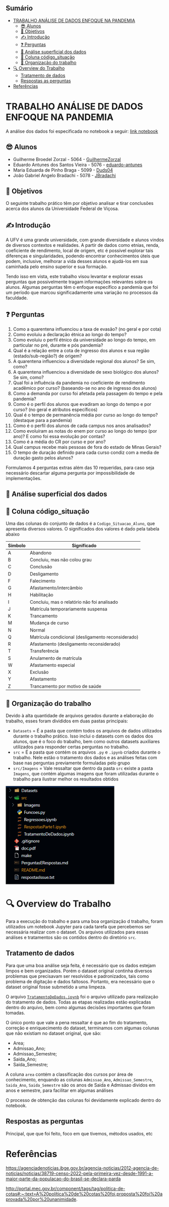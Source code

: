 ## Sumário
- [TRABALHO ANÁLISE DE DADOS ENFOQUE NA PANDEMIA](#trabalho-análise-de-dados-enfoque-na-pandemia)
  - [😎 Alunos](#-alunos)
  - [🎯 Objetivos](#-objetivos)
  - [✍️ Introdução](#️-introdução)
  - [❓ Perguntas](#-perguntas)
  - [📝 Análise superficial dos dados](#-análise-superficial-dos-dados)
  - [💭 Coluna código\_situação](#-coluna-código_situação)
  - [🚦 Organização do trabalho](#-organização-do-trabalho)
- [🔍 Overview do Trabalho](#-overview-do-trabalho)
  - [Tratamento de dados](#tratamento-de-dados)
  - [Respostas as perguntas](#respostas-as-perguntas)
- [Referências](#referências)

# TRABALHO ANÁLISE DE DADOS ENFOQUE NA PANDEMIA 

A análise dos dados foi especificada no notebook a seguir: [link notebook](./Trabalho_CDD.ipynb)
## 😎 Alunos
- Guilherme Broedel Zorzal - 5064 - [GuilhermeZorzal](https://github.com/GuilhermeZorzal)
- Eduardo Antunes dos Santos Vieira - 5076 - [eduardo-antunes](https://github.com/eduardo-antunes)
- Maria Eduarda de Pinho Braga - 5099 -  [Duds04](https://github.com/Duds04)
- João Gabriel Angelo Bradachi - 5078 - [JBradachi](https://github.com/JBradachi)

## 🎯 Objetivos 

O seguinte trabalho prático têm por objetivo analisar e tirar conclusões acerca dos alunos da Universidade Federal de Viçosa. 

## ✍️ Introdução
A UFV é uma grande universidade, com grande diversidade e alunos vindos de diversos contextos e realidades. A partir de dados como etnias, renda, coeficiente de rendimento, local de origem, etc é possível explorar tais diferenças e singularidades, podendo encontrar conhecimentos úteis que podem, inclusive, melhorar a vida desses alunos e ajudá-los em sua caminhada pelo ensino superior e sua formação. 

Tendo isso em vista, este trabalho visou levantar e explorar essas perguntas que possivelmente tragam informações relevantes sobre os alunos. Algumas perguntas têm o enfoque específico a pandemia que foi um período que marcou significadamente uma variação no processos da faculdade. 

## ❓ Perguntas 
1. Como a quarentena influenciou a taxa de evasão? (no geral e por cota)
2. Como evoluiu a declaração étnica ao longo do tempo?
3. Como evoluiu o perfil étnico da universidade ao longo do tempo, em particular no pré, durante e pós pandemia?
4. Qual é a relação entre a cota de ingresso dos alunos e sua região (estado/sub-região?) de origem?
5. A quarentena influenciou a diversidade regional dos alunos? Se sim, como?
6. A quarentena influenciou a diversidade de sexo biológico dos alunos? Se sim, como?
7. Qual foi a influência da pandemia no coeficiente de rendimento acadêmico por curso? (baseando-se no ano de ingresso dos alunos) 
8. Como a demanda por curso foi afetada pela passagem do tempo e pela pandemia?
9. Como é o perfil dos alunos que evadiram ao longo do tempo e por curso? (no geral e atributos específicos)
10. Qual é o tempo de permanência média por curso ao longo do tempo? (destaque para a pandemia)
11. Como é o perfil dos alunos de cada campus nos anos analisados?
12. Como evoluíram as notas do enem por curso ao longo do tempo (por ano)? E como foi essa evolução por contas?
13. Como é a média do CR por curso e por ano?
14. Qual campus recebe mais pessoas de fora do estado de Minas Gerais?
15. O tempo de duração definido para cada curso condiz com a media de duração gasto pelos alunos?

Formulamos 4 perguntas extras além das 10 requeridas, para caso seja necessário descartar alguma pergunta por impossibilidade de implementações.

## 📝 Análise superficial dos dados

## 💭 Coluna código_situação

Uma das colunas do conjunto de dados é a `Codigo_Situacao_Aluno`, que apresenta diversos valores. O significados dos valores é dado pela tabela abaixo

| Símbolo    | Significado |
| -------- | ------- |
| A | Abandono |
| B | Concluiu, mas não colou grau |
| C | Conclusão |
| D | Desligamento |
| F | Falecimento |
| G | Afastamento/intercâmbio |
| H | Habilitação |
| I | Concluiu, mas o relatório não foi analisado |
| J | Matrícula temporariamente suspensa |
| K | Trancamento |
| M | Mudança de curso |
| N | Normal |
| Q | Matrícula condicional (desligamento reconsiderado) |
| R | Afastamento (desligamento reconsiderado) |
| T | Transferência |
| S | Anulamento de matrícula |
| W | Afastamento especial |
| X | Exclusão |
| Y | Afastamento |
| Z | Trancamento por motivo de saúde |

## 🚦 Organização do trabalho 

Devido à alta quantidade de arquivos gerados durante a elaboração do trabalho, esses foram divididos em duas pastas principais:
- `Datasets` = É a pasta que contém todos os arquivos de dados utilizados durante o trabalho prático. Isso inclui o datasets com os dados dos alunos, que é o foco do trabalho, bem como outros datasets auxiliares utilizados para responder certas perguntas no trabalho.
- `src` = É a pasta que contém os arquivos `.py` e `.ipynb` criados durante o trabalho. Nele estão o tratamento dos dados e as análises feitas com base nas perguntas previamente formuladas pelo grupo
- `src/Imagens` = Vale ressaltar que dentro da pasta `src` existe a pasta `Imagens`, que contém algumas imagens que foram utilizadas durante o trabalho para ilustrar melhor os resultados obtidos

![organizacao](src/Imagens/organizacao_tp.png)
  
# 🔍 Overview do Trabalho

Para a execução do trabalho e para uma boa organização d trabalho, foram utilizados um notebook Jupyter para cada tarefa que percebemos ser necessária realizar com o dataset. Os arquivos utilizados para essas análises e tratamentos são os contidos dentro do diretório `src`. 

## Tratamento de dados

Para que uma boa análise seja feita, é necessário que os dados estejam limpos e bem organizados. Porém o dataset original continha diversos problemas que precisavam ser resolvidos e padronizados, tais como problema de digitação e dados faltosos. Portanto, era necessário que o dataset original fosse submetido a uma limpeza.

O arquivo [`TratamentoDeDados.ipynb`](src/TratamentoDeDados.ipynb) foi o arquivo utilizado para realização do tratamento de dados. Todas as etapas realizadas estão explicadas dentro do arquivo, bem como algumas decisões importantes que foram tomadas. 

O único ponto que vale a pena ressaltar é que ao fim do tratamento, correção e enriquecimento do dataset, terminamos com algumas colunas que não existiam no dataset original, que são: 

- Area;
- Admissao_Ano;
- Admissao_Semestre;
- Saida_Ano;
- Saida_Semestre;

A coluna `area` contém a classificação dos cursos por área de conhecimento, enquando as colunas `Admissao_Ano`, `Admissao_Semestre`, `Saida_Ano`, `Saida_Semestre` são os anos de Saida e Admissao dividos em anos e semestre, para facilitar em algumas análises

O processo de obtenção das colunas foi devidamente explicado dentro do notebook.

## Respostas as perguntas
Principal, que que foi feito, foco em que tivemos, métodos usados, etc



# Referências

https://agenciadenoticias.ibge.gov.br/agencia-noticias/2012-agencia-de-noticias/noticias/38719-censo-2022-pela-primeira-vez-desde-1991-a-maior-parte-da-populacao-do-brasil-se-declara-parda

http://portal.mec.gov.br/component/tags/tag/politica-de-cotas#:~:text=A%20política%20de%20cotas%20foi,proposta%20foi%20aprovada%20por%20unanimidade.

